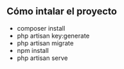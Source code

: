 ## Cómo intalar el proyecto

- composer install
- php artisan key:generate
- php artisan migrate
- npm install
- php artisan serve


